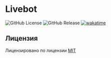 # Livebot

![GitHub License](https://img.shields.io/github/license/HamletSargsyan/livebot)
![GitHub Release](https://img.shields.io/github/v/release/HamletSargsyan/livebot)
[![wakatime](https://wakatime.com/badge/user/ce8061a9-8aab-44c4-a913-9971a16e404a/project/018c835b-5be0-4506-879b-0f74ff959ef9.svg)](https://wakatime.com/badge/user/ce8061a9-8aab-44c4-a913-9971a16e404a/project/018c835b-5be0-4506-879b-0f74ff959ef9)

## Лицензия

Лицензировано по лицензии [MIT](https://github.com/HamletSargsyan/livebot/blob/main/LICENSE)
